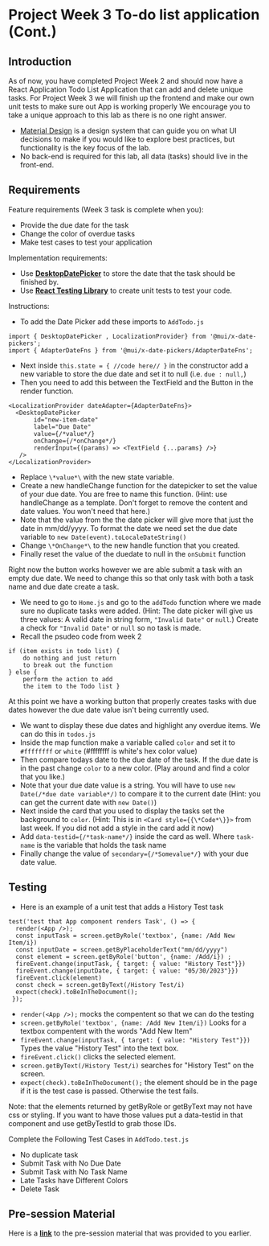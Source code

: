 # Project Week 3 To-do list application (Cont.)
## Introduction
As of now, you have completed Project Week 2 and should now have a React Application Todo List Application that can add and delete unique tasks. For Project Week 3 we will finish up the frontend and make our own unit tests to make sure out App is working properly  We encourage you to take a unique approach to this lab as there is no one right answer. 
- [Material Design](https://material.io/design/introduction) is a design system that can guide you on what UI decisions to make if you would like to explore best practices, but functionality is the key focus of the lab.
- No back-end is required for this lab, all data (tasks) should live in the front-end.


## Requirements
Feature requirements (Week 3 task is complete when you):
+ Provide the due date for the task
+ Change the color of overdue tasks
+ Make test cases to test your application

Implementation requirements:
+ Use [**DesktopDatePicker**](https://mui.com/x/react-date-pickers/date-picker/)  to store the date that the task should be finished by.
+ Use [**React Testing Library**](https://testing-library.com/docs/react-testing-library/cheatsheet) to create unit tests to test your code.

Instructions:
+ To add the Date Picker add these imports to `AddTodo.js` 
```
import { DesktopDatePicker , LocalizationProvider} from '@mui/x-date-pickers';
import { AdapterDateFns } from '@mui/x-date-pickers/AdapterDateFns';
``` 
+ Next inside  `this.state = { //code here// }` in the constructor add a new variable to store the due date and set it to null (i.e. `due : null,`)
+ Then you need to add this between the TextField and the Button in the render function.
 ```   
<LocalizationProvider dateAdapter={AdapterDateFns}>         
   <DesktopDatePicker
        id="new-item-date"
        label="Due Date"
        value={/*value*/}
        onChange={/*onChange*/}
        renderInput={(params) => <TextField {...params} />}
    />
</LocalizationProvider>
```
+ Replace `\*value*\` with the new state variable.
+ Create a new handleChange function for the datepicker to set the value of your due date. You are free to name this function. (Hint: use handleChange as a template. Don't forget to remove the content and date values. You won't need that here.) 
+ Note that the value from the the date picker will give more that just the date in mm/dd/yyyy. To format the date we need set the due date variable to `new Date(event).toLocaleDateString()`
+ Change `\*OnChange*\` to the new handle function that you created.
+ Finally reset the value of the duedate to null in the `onSubmit` function

Right now the button works however we are able submit a task with an empty due date. We need to change this so that only task with both a task name and due date create a task. 

+ We need to go to `Home.js` and go to the `addTodo` function where we made sure no duplicate tasks were added. (Hint: The date picker will give us three values: A valid date in string form, `"Invalid Date"` or `null`.) Create a check for `"Invalid Date"` or `null` so no task is made.
+  Recall the psudeo code from week 2
```
if (item exists in todo list) {
    do nothing and just return
    to break out the function
} else {
    perform the action to add
    the item to the Todo list }
```    
 
At this point we have a working button that properly creates tasks with due dates however the due date value isn't being currently used.

+ We want to display these due dates and highlight any overdue items. We can do this in `todos.js`
+ Inside the map function make a variable called `color` and set it to `#ffffffff` or `white` (#ffffffff is white's hex color value)
+ Then compare todays date to the due date of the task. If the due date is in the past change `color` to a new color. (Play around and find a color that you like.) 
+ Note that your due date value is a string. You will have to use `new Date(/*due date variable*/)` to compare it to the current date (Hint: you can get the current date with `new Date()`)  
+ Next inside the card that you used to display the tasks set the background to `color`. (Hint: This is in  `<Card style={{\*Code*\}}>` from last week. If you did not add a style in the card add it now)
+ Add `data-testid={/*task-name*/}` inside the card as well. Where `task-name` is the variable that holds the task name
+ Finally change the value of `secondary={/*Somevalue*/}` with your due date value.

## Testing
+ Here is an example of a unit test that adds a History Test task
```
test('test that App component renders Task', () => {
  render(<App />);
  const inputTask = screen.getByRole('textbox', {name: /Add New Item/i})
  const inputDate = screen.getByPlaceholderText("mm/dd/yyyy")
  const element = screen.getByRole('button', {name: /Add/i}) ;
  fireEvent.change(inputTask, { target: { value: "History Test"}})
  fireEvent.change(inputDate, { target: { value: "05/30/2023"}})
  fireEvent.click(element)
  const check = screen.getByText(/History Test/i)
  expect(check).toBeInTheDocument();
 });

```
+ `render(<App />);` mocks the compentent so that we can do the testing
+ `screen.getByRole('textbox', {name: /Add New Item/i})`  Looks for a textbox compentent with the words "Add New Item"
+ `fireEvent.change(inputTask, { target: { value: "History Test"}})` Types the value "History Test" into the text box.
+ `fireEvent.click()` clicks the selected element.
+ `screen.getByText(/History Test/i)` searches for "History Test" on the screen. 
+ `expect(check).toBeInTheDocument();` the element should be in the page if it is the test case is passed. Otherwise the test fails.

Note: that the elements returned by getByRole or getByText may not have css or styling. If you want to have those values put a data-testid in that component and use getByTestId to grab those IDs.

Complete the Following Test Cases in `AddTodo.test.js`
  + No duplicate task
  + Submit Task with No Due Date
  + Submit Task with No Task Name
  + Late Tasks have Different Colors
  + Delete Task
 ## Pre-session Material
Here is a [**link**](https://) to the pre-session material that was provided to you earlier.
